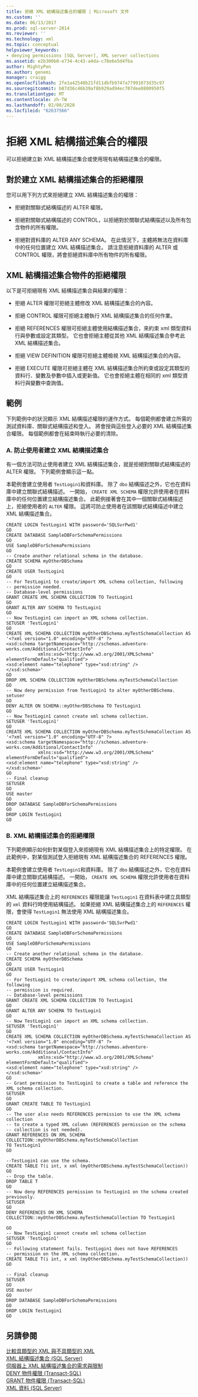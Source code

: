 ```yaml
---
title: 拒絕 XML 結構描述集合的權限 | Microsoft 文件
ms.custom: ''
ms.date: 06/13/2017
ms.prod: sql-server-2014
ms.reviewer: ''
ms.technology: xml
ms.topic: conceptual
helpviewer_keywords:
- denying permissions [SQL Server], XML server collections
ms.assetid: e2b300b0-e734-4c43-a4da-c78e6e5d4fba
author: MightyPen
ms.author: genemi
manager: craigg
ms.openlocfilehash: 2fe1a42540b21fd11dbfb9747a77991073d35c97
ms.sourcegitcommit: b87d36c46b39af8b929ad94ec707dee8800950f5
ms.translationtype: MT
ms.contentlocale: zh-TW
ms.lasthandoff: 02/08/2020
ms.locfileid: "62637566"
---
```

# <a name="deny-permissions-on-an-xml-schema-collection"></a>拒絕 XML 結構描述集合的權限
  可以拒絕建立新 XML 結構描述集合或使用現有結構描述集合的權限。  
  
## <a name="denying-permission-to-create-an-xml-schema-collection"></a>對於建立 XML 結構描述集合的拒絕權限  
 您可以用下列方式來拒絕建立 XML 結構描述集合的權限：  
  
-   拒絕對關聯式結構描述的 ALTER 權限。  
  
-   拒絕對關聯式結構描述的 CONTROL，以拒絕對於關聯式結構描述以及所有包含物件的所有權限。  
  
-   拒絕對資料庫的 ALTER ANY SCHEMA。 在此情況下，主體將無法在資料庫中的任何位置建立 XML 結構描述集合。 請注意拒絕資料庫的 ALTER 或 CONTROL 權限，將會拒絕資料庫中所有物件的所有權限。  
  
## <a name="denying-permissions-on-an-xml-schema-collection-object"></a>XML 結構描述集合物件的拒絕權限  
 以下是可拒絕現有 XML 結構描述集合與結果的權限：  
  
-   拒絕 ALTER 權限可拒絕主體修改 XML 結構描述集合的內容。  
  
-   拒絕 CONTROL 權限可拒絕主體執行 XML 結構描述集合的任何作業。  
  
-   拒絕 REFERENCES 權限可拒絕主體使用結構描述集合，來約束 xml 類型資料行與參數或設定其類型。 它也會拒絕主體從其他 XML 結構描述集合參考此 XML 結構描述集合。  
  
-   拒絕 VIEW DEFINITION 權限可拒絕主體檢視 XML 結構描述集合的內容。  
  
-   拒絕 EXECUTE 權限可拒絕主體在 XML 結構描述集合所約束或設定其類型的資料行、變數及參數中插入或更新值。 它也會拒絕主體在相同的 xml 類型資料行與變數中查詢值。  
  
## <a name="examples"></a>範例  
 下列範例中的狀況顯示 XML 結構描述權限的運作方式。 每個範例都會建立所需的測試資料庫、關聯式結構描述和登入。 將會授與這些登入必要的 XML 結構描述集合權限。 每個範例都會在結束時執行必要的清除。  
  
### <a name="a-preventing-a-user-from-creating-an-xml-schema-collection"></a>A. 防止使用者建立 XML 結構描述集合  
 有一個方法可防止使用者建立 XML 結構描述集合，就是拒絕對關聯式結構描述的 ALTER 權限。 下列範例會顯示這一點。  
  
 本範例會建立使用者 `TestLogin1`和資料庫。 除了 `dbo` 結構描述之外，它也在資料庫中建立關聯式結構描述。 一開始， `CREATE XML SCHEMA` 權限允許使用者在資料庫中的任何位置建立結構描述集合。 此範例接著會在其中一個關聯式結構描述上，拒絕使用者的 `ALTER` 權限。 這將可防止使用者在該關聯式結構描述中建立 XML 結構描述集合。  
  
```  
CREATE LOGIN TestLogin1 WITH password='SQLSvrPwd1'  
GO  
CREATE DATABASE SampleDBForSchemaPermissions  
GO  
USE SampleDBForSchemaPermissions  
GO  
-- Create another relational schema in the database.  
CREATE SCHEMA myOtherDBSchema  
GO  
CREATE USER TestLogin1  
GO  
-- For TestLogin1 to create/import XML schema collection, following  
-- permission needed.  
-- Database-level permissions  
GRANT CREATE XML SCHEMA COLLECTION TO TestLogin1  
GO  
GRANT ALTER ANY SCHEMA TO TestLogin1  
GO  
-- Now TestLogin1 can import an XML schema collection.  
SETUSER 'TestLogin1'  
GO  
CREATE XML SCHEMA COLLECTION myOtherDBSchema.myTestSchemaCollection AS '<?xml version="1.0" encoding="UTF-8" ?>  
<xsd:schema targetNamespace="http://schemas.adventure-works.com/Additional/ContactInfo"   
            xmlns:xsd="http://www.w3.org/2001/XMLSchema"   
elementFormDefault="qualified">  
<xsd:element name="telephone" type="xsd:string" />  
</xsd:schema>'  
GO  
DROP XML SCHEMA COLLECTION myOtherDBSchema.myTestSchemaCollection  
GO  
-- Now deny permission from TestLogin1 to alter myOtherDBSchema.  
setuser  
GO  
DENY ALTER ON SCHEMA::myOtherDBSchema TO TestLogin1  
GO  
-- Now TestLogin1 cannot create xml schema collection.  
SETUSER 'TestLogin1'  
GO  
CREATE XML SCHEMA COLLECTION myOtherDBSchema.myTestSchemaCollection AS '<?xml version="1.0" encoding="UTF-8" ?>  
<xsd:schema targetNamespace="http://schemas.adventure-works.com/Additional/ContactInfo"   
            xmlns:xsd="http://www.w3.org/2001/XMLSchema"   
elementFormDefault="qualified">  
<xsd:element name="telephone" type="xsd:string" />  
</xsd:schema>'  
GO  
-- Final cleanup  
SETUSER  
GO  
USE master  
GO  
DROP DATABASE SampleDBForSchemaPermissions  
GO  
DROP LOGIN TestLogin1  
GO  
```  
  
### <a name="b-denying-permissions-on-an-xml-schema-collection"></a>B. XML 結構描述集合的拒絕權限  
 下列範例顯示如何針對某個登入來拒絕現有 XML 結構描述集合上的特定權限。 在此範例中，對某個測試登入拒絕現有 XML 結構描述集合的 REFERENCES 權限。  
  
 本範例會建立使用者 `TestLogin1`和資料庫。 除了 `dbo` 結構描述之外，它也在資料庫中建立關聯式結構描述。 一開始， `CREATE XML SCHEMA` 權限允許使用者在資料庫中的任何位置建立結構描述集合。  
  
 XML 結構描述集合上的 `REFERENCES` 權限能讓 `TestLogin1` 在資料表中建立具類型的 `xml` 資料行時使用結構描述。 如果拒絕 XML 結構描述集合上的 `REFERENCES` 權限，會使得 `TestLogin1` 無法使用 XML 結構描述集合。  
  
```  
CREATE LOGIN TestLogin1 WITH password='SQLSvrPwd1'  
GO  
CREATE DATABASE SampleDBForSchemaPermissions  
GO  
USE SampleDBForSchemaPermissions  
GO  
-- Create another relational schema in the database.  
CREATE SCHEMA myOtherDBSchema  
GO  
CREATE USER TestLogin1  
GO  
-- For TestLogin1 to create/import XML schema collection, the following  
-- permission is required.  
-- Database-level permissions  
GRANT CREATE XML SCHEMA COLLECTION TO TestLogin1  
GO  
GRANT ALTER ANY SCHEMA TO TestLogin1  
GO  
-- Now TestLogin1 can import an XML schema collection.  
SETUSER 'TestLogin1'  
GO  
CREATE XML SCHEMA COLLECTION myOtherDBSchema.myTestSchemaCollection AS '<?xml version="1.0" encoding="UTF-8" ?>  
<xsd:schema targetNamespace="http://schemas.adventure-works.com/Additional/ContactInfo"   
            xmlns:xsd="http://www.w3.org/2001/XMLSchema"   
elementFormDefault="qualified">  
<xsd:element name="telephone" type="xsd:string" />  
</xsd:schema>'  
GO  
-- Grant permission to TestLogin1 to create a table and reference the XML schema collection.  
SETUSER  
GO  
GRANT CREATE TABLE TO TestLogin1  
GO  
-- The user also needs REFERENCES permission to use the XML schema collection  
-- to create a typed XML column (REFERENCES permission on the schema   
-- collection is not needed).  
GRANT REFERENCES ON XML SCHEMA COLLECTION::myOtherDBSchema.myTestSchemaCollection   
TO TestLogin1  
GO  
  
--TestLogin1 can use the schema.  
CREATE TABLE T(i int, x xml (myOtherDBSchema.myTestSchemaCollection))  
GO  
-- Drop the table.  
DROP TABLE T  
GO  
-- Now deny REFERENCES permission to TestLogin1 on the schema created previously.  
SETUSER  
GO  
DENY REFERENCES ON XML SCHEMA COLLECTION::myOtherDBSchema.myTestSchemaCollection TO TestLogin1  
  
GO  
-- Now TestLogin1 cannot create xml schema collection  
SETUSER 'TestLogin1'  
GO  
-- Following statement fails. TestLogin1 does not have REFERENCES   
-- permission on the XML schema collection.  
CREATE TABLE T(i int, x xml (myOtherDBSchema.myTestSchemaCollection))  
GO  
  
-- Final cleanup  
SETUSER  
GO  
USE master  
GO  
DROP DATABASE SampleDBForSchemaPermissions  
GO  
DROP LOGIN TestLogin1  
GO  
```  
  
## <a name="see-also"></a>另請參閱  
 [比較具類型的 XML 與不具類型的 XML](compare-typed-xml-to-untyped-xml.md)   
 [XML 結構描述集合 &#40;SQL Server&#41;](xml-schema-collections-sql-server.md)   
 [伺服器上 XML 結構描述集合的需求與限制](requirements-and-limitations-for-xml-schema-collections-on-the-server.md)   
 [DENY 物件權限 &#40;Transact-SQL&#41;](/sql/t-sql/statements/deny-object-permissions-transact-sql)   
 [GRANT 物件權限 &#40;Transact-SQL&#41;](/sql/t-sql/statements/grant-object-permissions-transact-sql)   
 [XML 資料 &#40;SQL Server&#41;](xml-data-sql-server.md)  
  
  
